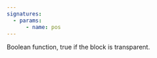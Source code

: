 ```yaml
---
signatures:
  - params:
      - name: pos
---
```


Boolean function, true if the block is transparent.
